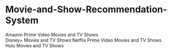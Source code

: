 # Movie-and-Show-Recommendation-System
Amazon Prime Video Movies and TV Shows<br>
Disney+ Movies and TV Shows
Netflix Prime Video Movies and TV Shows
Hulu Movies and TV Shows
